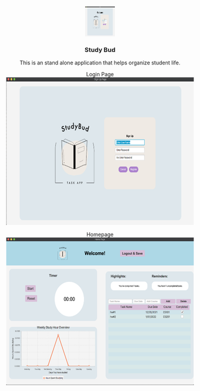 <!--
*** Thanks for checking out the Best-README-Template. If you have a suggestion
*** that would make this better, please fork the repo and create a pull request
*** or simply open an issue with the tag "enhancement".
*** Thanks again! Now go create something AMAZING! :D
***
***
***
*** To avoid retyping too much info. Do a search and replace for the following:
*** github_username, repo_name, twitter_handle, email, project_title, project_description
-->



<!-- PROJECT SHIELDS -->
<!--
*** I'm using markdown "reference style" links for readability.
*** Reference links are enclosed in brackets [ ] instead of parentheses ( ).
*** See the bottom of this document for the declaration of the reference variables
*** for contributors-url, forks-url, etc. This is an optional, concise syntax you may use.
*** https://www.markdownguide.org/basic-syntax/#reference-style-links
-->

<p align="center">
  <a href="https://github.com/Zuberbuhler/CS151_Team2_TermProject">
    <img src="resources/signin.png" alt="Logo" width="80" height="80">
  </a>

  <h3 align="center">Study Bud</h3>

  <p align="center">
    This is an stand alone application that helps organize student life.
  </p>
  <p align="center">
    Login Page
   <br />
    <a href="https://github.com/Zuberbuhler/CS151_Team2_TermProject">
      <img src="resources/registration.png" alt="login page" width="686" height="396">
    </a>
  </p>
  <p align="center">
    Homepage
   <br />
    <a href="https://github.com/Zuberbuhler/CS151_Team2_TermProject">
      <img src="resources/homepage.png" alt="homepage" width="686" height="396">
    </a>
  </p>
</p>

